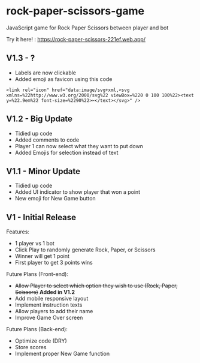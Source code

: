 # rock-paper-scissors-game

JavaScript game for Rock Paper Scissors between player and bot

Try it here! : https://rock-paper-scissors-221ef.web.app/

## V1.3 - ?

- Labels are now clickable
- Added emoji as favicon using this code

`<link rel="icon" href="data:image/svg+xml,<svg xmlns=%22http://www.w3.org/2000/svg%22 viewBox=%220 0 100 100%22><text y=%22.9em%22 font-size=%2290%22>✂️</text></svg>" />`

## V1.2 - Big Update

- Tidied up code
- Added comments to code
- Player 1 can now select what they want to put down
- Added Emojis for selection instead of text

## V1.1 - Minor Update

- Tidied up code
- Added UI indicator to show player that won a point
- New emoji for New Game button

## V1 - Initial Release

Features:

- 1 player vs 1 bot
- Click Play to randomly generate Rock, Paper, or Scissors
- Winner will get 1 point
- First player to get 3 points wins

Future Plans (Front-end):

- ~~Allow Player to select which option they wish to use (Rock, Paper, Scissors)~~ **Added in V1.2**
- Add mobile responsive layout
- Implement instruction texts
- Allow players to add their name
- Improve Game Over screen

Future Plans (Back-end):

- Optimize code (DRY)
- Store scores
- Implement proper New Game function
